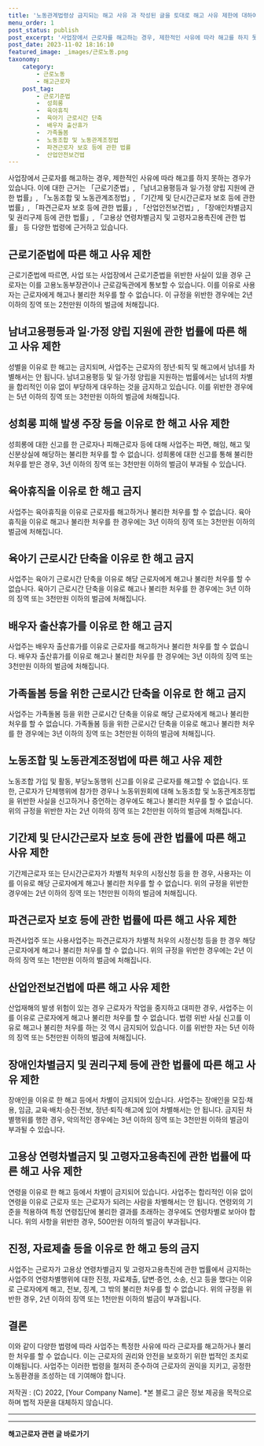```yaml
---
title: '노동관계법령상 금지되는 해고 사유 과 작성된 글을 토대로 해고 사유 제한에 대하여 알아보자'
menu_order: 1
post_status: publish
post_excerpt: '사업장에서 근로자를 해고하는 경우, 제한적인 사유에 따라 해고를 하지 못하는 경우가 있습니다. 이에 대한 근거는  근로기준법 ,  남녀고용평등과 일 가정 양립 지원에 관한 법률 ,  노동조합 및 노동관계조정법 ,  기간제 및 단시간근로자 보호 등에 관한 법률 ,  파견근로자 보호 등에 관한 법률 ,  산업안전보건법 ,  장애인차별금지 및 권리구제 등에 관한 법률 ,  고용상 연령차별금지 및 고령자고용촉진에 관한 법률  등 다양한 법령에 근거하고 있습니다.'
post_date: 2023-11-02 18:16:10
featured_image: _images/근로노동.png
taxonomy:
    category:
        - 근로노동
        - 해고근로자
    post_tag:
        - 근로기준법
        -  성희롱
        -  육아휴직
        -  육아기 근로시간 단축
        -  배우자 출산휴가
        -  가족돌봄
        -  노동조합 및 노동관계조정법
        -  파견근로자 보호 등에 관한 법률
        -  산업안전보건법
---
```



사업장에서 근로자를 해고하는 경우, 제한적인 사유에 따라 해고를 하지 못하는 경우가 있습니다. 이에 대한 근거는 「근로기준법」, 「남녀고용평등과 일·가정 양립 지원에 관한 법률」, 「노동조합 및 노동관계조정법」, 「기간제 및 단시간근로자 보호 등에 관한 법률」, 「파견근로자 보호 등에 관한 법률」, 「산업안전보건법」, 「장애인차별금지 및 권리구제 등에 관한 법률」, 「고용상 연령차별금지 및 고령자고용촉진에 관한 법률」 등 다양한 법령에 근거하고 있습니다.

## 근로기준법에 따른 해고 사유 제한

근로기준법에 따르면, 사업 또는 사업장에서 근로기준법을 위반한 사실이 있을 경우 근로자는 이를 고용노동부장관이나 근로감독관에게 통보할 수 있습니다. 이를 이유로 사용자는 근로자에게 해고나 불리한 처우를 할 수 없습니다. 이 규정을 위반한 경우에는 2년 이하의 징역 또는 2천만원 이하의 벌금에 처해집니다.

## 남녀고용평등과 일·가정 양립 지원에 관한 법률에 따른 해고 사유 제한

성별을 이유로 한 해고는 금지되며, 사업주는 근로자의 정년·퇴직 및 해고에서 남녀를 차별해서는 안 됩니다. 남녀고용평등 및 일·가정 양립을 지원하는 법률에서는 남녀의 차별을 합리적인 이유 없이 부당하게 대우하는 것을 금지하고 있습니다. 이를 위반한 경우에는 5년 이하의 징역 또는 3천만원 이하의 벌금에 처해집니다.

## 성희롱 피해 발생 주장 등을 이유로 한 해고 사유 제한

성희롱에 대한 신고를 한 근로자나 피해근로자 등에 대해 사업주는 파면, 해임, 해고 및 신분상실에 해당하는 불리한 처우를 할 수 없습니다. 성희롱에 대한 신고를 통해 불리한 처우를 받은 경우, 3년 이하의 징역 또는 3천만원 이하의 벌금이 부과될 수 있습니다.

## 육아휴직을 이유로 한 해고 금지

사업주는 육아휴직을 이유로 근로자를 해고하거나 불리한 처우를 할 수 없습니다. 육아휴직을 이유로 해고나 불리한 처우를 한 경우에는 3년 이하의 징역 또는 3천만원 이하의 벌금에 처해집니다.

## 육아기 근로시간 단축을 이유로 한 해고 금지

사업주는 육아기 근로시간 단축을 이유로 해당 근로자에게 해고나 불리한 처우를 할 수 없습니다. 육아기 근로시간 단축을 이유로 해고나 불리한 처우를 한 경우에는 3년 이하의 징역 또는 3천만원 이하의 벌금에 처해집니다.

## 배우자 출산휴가를 이유로 한 해고 금지

사업주는 배우자 출산휴가를 이유로 근로자를 해고하거나 불리한 처우를 할 수 없습니다. 배우자 출산휴가를 이유로 해고나 불리한 처우를 한 경우에는 3년 이하의 징역 또는 3천만원 이하의 벌금에 처해집니다.

## 가족돌봄 등을 위한 근로시간 단축을 이유로 한 해고 금지

사업주는 가족돌봄 등을 위한 근로시간 단축을 이유로 해당 근로자에게 해고나 불리한 처우를 할 수 없습니다. 가족돌봄 등을 위한 근로시간 단축을 이유로 해고나 불리한 처우를 한 경우에는 3년 이하의 징역 또는 3천만원 이하의 벌금에 처해집니다.

## 노동조합 및 노동관계조정법에 따른 해고 사유 제한

노동조합 가입 및 활동, 부당노동행위 신고를 이유로 근로자를 해고할 수 없습니다. 또한, 근로자가 단체행위에 참가한 경우나 노동위원회에 대해 노동조합 및 노동관계조정법을 위반한 사실을 신고하거나 증언하는 경우에도 해고나 불리한 처우를 할 수 없습니다. 위의 규정을 위반한 자는 2년 이하의 징역 또는 2천만원 이하의 벌금에 처해집니다.

## 기간제 및 단시간근로자 보호 등에 관한 법률에 따른 해고 사유 제한

기간제근로자 또는 단시간근로자가 차별적 처우의 시정신청 등을 한 경우, 사용자는 이를 이유로 해당 근로자에게 해고나 불리한 처우를 할 수 없습니다. 위의 규정을 위반한 경우에는 2년 이하의 징역 또는 1천만원 이하의 벌금에 처해집니다.

## 파견근로자 보호 등에 관한 법률에 따른 해고 사유 제한

파견사업주 또는 사용사업주는 파견근로자가 차별적 처우의 시정신청 등을 한 경우 해당 근로자에게 해고나 불리한 처우를 할 수 없습니다. 위의 규정을 위반한 경우에는 2년 이하의 징역 또는 1천만원 이하의 벌금에 처해집니다.

## 산업안전보건법에 따른 해고 사유 제한

산업재해의 발생 위험이 있는 경우 근로자가 작업을 중지하고 대피한 경우, 사업주는 이를 이유로 근로자에게 해고나 불리한 처우를 할 수 없습니다. 법령 위반 사실 신고를 이유로 해고나 불리한 처우를 하는 것 역시 금지되어 있습니다. 이를 위반한 자는 5년 이하의 징역 또는 5천만원 이하의 벌금에 처해집니다.

## 장애인차별금지 및 권리구제 등에 관한 법률에 따른 해고 사유 제한

장애인을 이유로 한 해고 등에서 차별이 금지되어 있습니다. 사업주는 장애인을 모집·채용, 임금, 교육·배치·승진·전보, 정년·퇴직·해고에 있어 차별해서는 안 됩니다. 금지된 차별행위를 행한 경우, 악의적인 경우에는 3년 이하의 징역 또는 3천만원 이하의 벌금이 부과될 수 있습니다.

## 고용상 연령차별금지 및 고령자고용촉진에 관한 법률에 따른 해고 사유 제한

연령을 이유로 한 해고 등에서 차별이 금지되어 있습니다. 사업주는 합리적인 이유 없이 연령을 이유로 근로자 또는 근로자가 되려는 사람을 차별해서는 안 됩니다. 연령외의 기준을 적용하여 특정 연령집단에 불리한 결과를 초래하는 경우에도 연령차별로 보아야 합니다. 위의 사항을 위반한 경우, 500만원 이하의 벌금이 부과됩니다.

## 진정, 자료제출 등을 이유로 한 해고 등의 금지

사업주는 근로자가 고용상 연령차별금지 및 고령자고용촉진에 관한 법률에서 금지하는 사업주의 연령차별행위에 대한 진정, 자료제출, 답변·증언, 소송, 신고 등을 했다는 이유로 근로자에게 해고, 전보, 징계, 그 밖의 불리한 처우를 할 수 없습니다. 위의 규정을 위반한 경우, 2년 이하의 징역 또는 1천만원 이하의 벌금이 부과됩니다.

## 결론

이와 같이 다양한 법령에 따라 사업주는 특정한 사유에 따라 근로자를 해고하거나 불리한 처우를 할 수 없습니다. 이는 근로자의 권리와 안전을 보호하기 위한 법적인 조치로 이해됩니다. 사업주는 이러한 법령을 철저히 준수하여 근로자의 권익을 지키고, 공정한 노동환경을 조성하는 데 기여해야 합니다.

저작권 : (C) 2022, [Your Company Name]. *본 블로그 글은 정보 제공을 목적으로 하며 법적 자문을 대체하지 않습니다.

------------
<!-- wp:separator -->
<hr class="wp-block-separator has-alpha-channel-opacity"/>
<!-- /wp:separator -->

<!-- wp:group {"backgroundColor":"base","layout":{"type":"constrained"}} -->
<div class="wp-block-group has-base-background-color has-background"><!-- wp:paragraph {"align":"center","fontSize":"medium"} -->
<p class="has-text-align-center has-large-font-size"><strong>해고근로자 관련 글 바로가기</strong></p>
<!-- /wp:paragraph -->


<!-- wp:latest-posts
{"categories":[{"id":12660,"count":19,"description":"","link":"https://uknowlaw.com/category/%ed%95%b4%ea%b3%a0%ea%b7%bc%eb%a1%9c%ec%9e%90/","name":"해고근로자","slug":"해고근로자","taxonomy":"category","parent":0,"meta":[],"_links":{"self":[{"href":"https://uknowlaw.com/wp-json/wp/v2/categories/12660"}],"collection":[{"href":"https://uknowlaw.com/wp-json/wp/v2/categories"}],"about":[{"href":"https://uknowlaw.com/wp-json/wp/v2/taxonomies/category"}],"wp:post_type":[{"href":"https://uknowlaw.com/wp-json/wp/v2/posts?categories=12660"}],"curies":[{"name":"wp","href":"https://api.w.org/{rel}","templated":true}]}}],"postsToShow":100,"excerptLength":28,"postLayout":"grid","columns":2,"featuredImageAlign":"left","featuredImageSizeSlug":"large","fontSize":18px} /--></div>
<!-- /wp:group -->